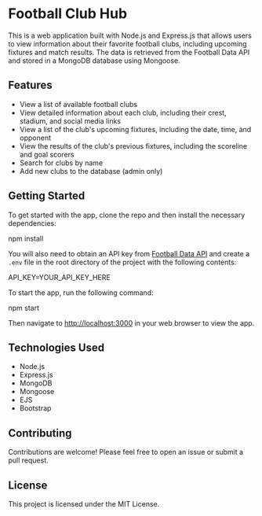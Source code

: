 # Football Club Hub

This is a web application built with Node.js and Express.js that allows users to view information about their favorite football clubs, including upcoming fixtures and match results. The data is retrieved from the Football Data API and stored in a MongoDB database using Mongoose.

## Features

- View a list of available football clubs
- View detailed information about each club, including their crest, stadium, and social media links
- View a list of the club's upcoming fixtures, including the date, time, and opponent
- View the results of the club's previous fixtures, including the scoreline and goal scorers
- Search for clubs by name
- Add new clubs to the database (admin only)

## Getting Started

To get started with the app, clone the repo and then install the necessary dependencies:

npm install

You will also need to obtain an API key from [Football Data API](https://www.football-data.org/) and create a `.env` file in the root directory of the project with the following contents:

API_KEY=YOUR_API_KEY_HERE

To start the app, run the following command:

npm start

Then navigate to [http://localhost:3000](http://localhost:3000) in your web browser to view the app.

## Technologies Used

- Node.js
- Express.js
- MongoDB
- Mongoose
- EJS
- Bootstrap

## Contributing

Contributions are welcome! Please feel free to open an issue or submit a pull request.

## License

This project is licensed under the MIT License.
